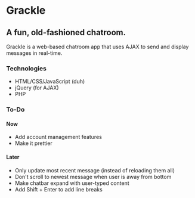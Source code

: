 # Grackle
## A fun, old-fashioned chatroom.

Grackle is a web-based chatroom app that uses AJAX to send and display messages in real-time.

### Technologies
- HTML/CSS/JavaScript (duh)
- jQuery (for AJAX)
- PHP

### To-Do

#### Now
- Add account management features
- Make it prettier

#### Later
- Only update most recent message (instead of reloading them all)
- Don't scroll to newest message when user is away from bottom
- Make chatbar expand with user-typed content
- Add Shift + Enter to add line breaks